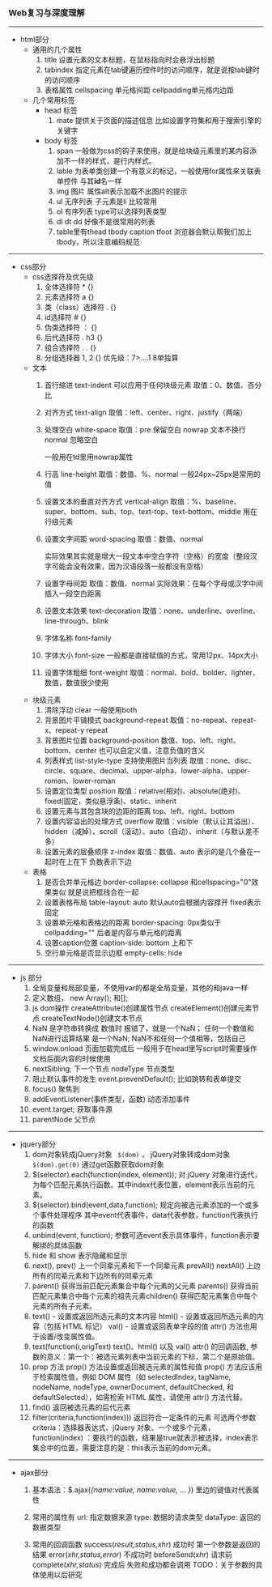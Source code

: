 ### Web复习与深度理解
---
- html部分
  - 通用的几个属性
    1. title 设置元素的文本标题，在鼠标指向时会悬浮出标题
    2. tabindex 指定元素在tab键遍历控件时的访问顺序，就是说按tab键时的访问顺序
    3. 表格属性 cellspacing 单元格间距 cellpadding单元格内边距
  - 几个常用标签
    - head 标签
      1. mate 提供关于页面的描述信息 比如设置字符集和用于搜索引擎的关键字
    - body 标签
      1. span 一般做为css的钩子来使用，就是给块级元素里的某内容添加不一样的样式，是行内样式。
      2. lable 为表单类创建一个有意义的标记，一般使用for属性来关联表单控件 与其**id**名一样
      3. img 图片 属性alt表示加载不出图片的提示
      4. ul 无序列表 子元素是li 比较常用
      5. ol 有序列表 type可以选择列表类型
      6. dl dt dd 好像不是很常用的列表
      7. table里有thead tbody caption tfoot 浏览器会默认帮我们加上tbody，所以注意编码规范
---
- css部分
  - css选择符及优先级
    1. 全体选择符 * {}
    2. 元素选择符 a {}
    3. 类（class）选择符 . {}
    4. id选择符 # {}
    5. 伪类选择符 ： {}
    6. 后代选择符 . h3 {}
    7. 组合选择符 . . {}
    8. 分组选择器 1, 2 {}
    优先级：7>....1 8单独算
  - 文本
    1. 首行缩进 text-indent 可以应用于任何块级元素 取值：0、数值、百分比

    2. 对齐方式 text-align 取值：left、center、right、justify（两端）

    3. 处理空白 white-space 取值：pre 保留空白 nowrap 文本不换行 normal 忽略空白 

       一般用在td里用nowrap属性

    4. 行高 line-height  取值：数值、%、normal 一般24px~25px是常用的值

    5. 设置文本的垂直对齐方式 vertical-align 取值：%、baseline、super、bottom、sub、top、text-top、text-bottom、middle 用在行级元素

    6. 设置文字间距 word-spacing  取值：数值、normal

       实际效果其实就是增大一段文本中空白字符（空格）的宽度（整段汉字可能会没有效果，因为汉语段落一般都没有空格）

    7. 设置字母间距 取值：数值、normal  实际效果：在每个字母或汉字中间插入一段空白距离

    8. 设置文本效果 text-decoration 取值：none、underline、overline、line-through、blink

    9. 字体名称 font-family

    10. 字体大小 font-size 一般都是直接赋值的方式，常用12px、14px大小

    11. 设置字体粗细 font-weight 取值：normal、bold、bolder、lighter、数值，数值很少使用
  - 块级元素
    1. 清除浮动 clear 一般使用both
    2. 背景图片平铺模式 background-repeat 取值：no-repeat、repeat-x、repeat-y repeat
    3. 背景图片位置 background-position 数值、top、left、right、bottom、center 也可以自定义值，注意负值的含义
    4. 列表样式 list-style-type 支持使用图片当列表 取值：none、disc、circle、square、decimal、upper-alpha、lower-alpha、upper-roman、lower-roman
    5. 设置定位类型 position  取值：relative(相对)、absolute(绝对)、fixed(固定，类似悬浮条)、static、inherit
    6. 设置元素与其包含块的边距的距离 top、left、right、bottom
    7. 设置内容溢出的处理方式 overflow  取值：visible（默认让其溢出）、hidden（减掉）、scroll（滚动）、auto（自动）、inherit（与默认差不多）
    8. 设置元素的层叠顺序 z-index  取值：数值、auto  表示的是几个叠在一起时在上在下 负数表示下边
  - 表格
    1. 是否合并单元格边 border-collapse: collapse 和cellspacing="0"效果类似 就是说把框线合在一起
    2. 设置表格布局 table-layout: auto 默认auto会根据内容撑开 fixed表示固定
    3. 设置单元格和表格边的距离 border-spacing: 0px类似于cellpadding="" 后者是内容与单元格的距离
    4. 设置caption位置 caption-side: bottom 上和下
    5. 空行单元格是否显示边框 empty-cells: hide
---
- js 部分
  1. 全局变量和局部变量，不使用var的都是全局变量，其他的和java一样
  2. 定义数组， new Array();  和[];
  3. js dom操作 createAttribute()创建属性节点  createElement()创建元素节点  createTextNode()创建文本节点
  4. NaN 是字符串转换成 数值时 报错了，就是一个NaN； 任何一个数值和NaN进行运算结果 是一个NaN; NaN不和任何一个值相等，包括自己
  5. window.onload 页面加载完成后 一般用于在head里写script时需要操作文档后面内容的时候使用
  6. nextSibling; 下一个节点 nodeType 节点类型
  7. 阻止默认事件的发生 event.preventDefault(); 比如跳转和表单提交
  8. focus() 聚焦到
  9. addEventListener(事件类型，函数) 动态添加事件
  10. event.target; 获取事件源
  11. parentNode 父节点
---
- jquery部分
  1. dom对象转成jQuery对象 ` $(dom)` ， jQuery对象转成dom对象 ` $(dom).get(0)` 通过get函数获取dom对象
  2. $(selector).each(function(index, element));  对 jQuery 对象进行迭代，为每个匹配元素执行函数。其中index代表位置，element表示当前的元素。
  3. $(selector).bind(event,data,function);  规定向被选元素添加的一个或多个事件处理程序 其中event代表事件，data代表参数，function代表执行的函数
  4. unbind(event, function); 参数可选event表示具体事件，function表示要解绑的具体函数
  5. hide 和 show 表示隐藏和显示
  6. next(), prev() 上一个同辈元素和下一个同辈元素 prevAll() nextAll() 上边所有的同辈元素和下边所有的同辈元素
  7. parent() 获得当前匹配元素集合中每个元素的父元素 parents() 获得当前匹配元素集合中每个元素的祖先元素children() 获得匹配元素集合中每个元素的所有子元素。
  8. text() - 设置或返回所选元素的文本内容   html() - 设置或返回所选元素的内容（包括 HTML 标记）  val() - 设置或返回表单字段的值   attr() 方法也用于设置/改变属性值。
  9. text(function(i,origText)   text()、html() 以及 val()  attr() 的回调函数, 参数的意义：第一个：被选元素列表中当前元素的下标，第二个是原始值。
  10. prop 方法     prop() 方法设置或返回被选元素的属性和值  prop() 方法应该用于检索属性值，例如 DOM 属性（如 selectedIndex, tagName, nodeName, nodeType, ownerDocument, defaultChecked, 和 defaultSelected），如需检索 HTML 属性，请使用 attr() 方法代替。
  11. find() 返回被选元素的后代元素
  12. filter(criteria,function(index)))  返回符合一定条件的元素 可选两个参数  criteria：选择器表达式、jQuery 对象、一个或多个元素， function(index) ：要执行的函数，结果是true就表示被选择，index表示集合中的位置，需要注意的是：this表示当前的dom元素。
---
- ajax部分
  1. 基本语法：$.ajax(*{name:value, name:value, ... }*) 里边的键值对代表属性
  2. 常用的属性有  url: 指定数据来源    type: 数据的请求类型    dataType: 返回的数据类型

  3. 常用的回调函数 success(*result,status,xhr*) 成功时 第一个参数是返回的结果   error(*xhr,status,error*) 不成功时 beforeSend(*xhr*)  请求前   complete(*xhr,status*) 完成后 失败和成功都会调用 TODO：关于参数的具体使用以后研究
